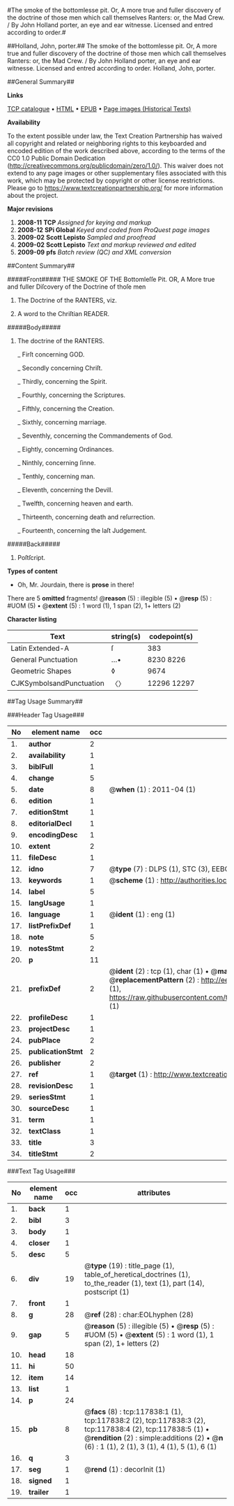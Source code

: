 #The smoke of the bottomlesse pit. Or, A more true and fuller discovery of the doctrine of those men which call themselves Ranters: or, the Mad Crew. / By John Holland porter, an eye and ear witnesse. Licensed and entred according to order.#

##Holland, John, porter.##
The smoke of the bottomlesse pit. Or, A more true and fuller discovery of the doctrine of those men which call themselves Ranters: or, the Mad Crew. / By John Holland porter, an eye and ear witnesse. Licensed and entred according to order.
Holland, John, porter.

##General Summary##

**Links**

[TCP catalogue](http://www.ota.ox.ac.uk/tcp/)  • 
[HTML](http://tei.it.ox.ac.uk/tcp/Texts-HTML/free/A86/A86458.html)  • 
[EPUB](http://tei.it.ox.ac.uk/tcp/Texts-EPUB/free/A86/A86458.epub) • 
[Page images (Historical Texts)](https://historicaltexts.jisc.ac.uk/eebo-99865592e)

**Availability**

To the extent possible under law, the Text Creation Partnership has waived all copyright and related or neighboring rights to this keyboarded and encoded edition of the work described above, according to the terms of the CC0 1.0 Public Domain Dedication (http://creativecommons.org/publicdomain/zero/1.0/). This waiver does not extend to any page images or other supplementary files associated with this work, which may be protected by copyright or other license restrictions. Please go to https://www.textcreationpartnership.org/ for more information about the project.

**Major revisions**

1. __2008-11__ __TCP__ *Assigned for keying and markup*
1. __2008-12__ __SPi Global__ *Keyed and coded from ProQuest page images*
1. __2009-02__ __Scott Lepisto__ *Sampled and proofread*
1. __2009-02__ __Scott Lepisto__ *Text and markup reviewed and edited*
1. __2009-09__ __pfs__ *Batch review (QC) and XML conversion*

##Content Summary##

#####Front#####
THE SMOKE OF THE Bottomleſſe Pit. OR, A More true and fuller Diſcovery of the Doctrine of thoſe men 
1. The Doctrine of the RANTERS, viz.

1. A word to the Chriſtian READER.

#####Body#####

1. The doctrine of the RANTERS.

    _ Firſt concerning GOD.

    _ Secondly concerning Chriſt.

    _ Thirdly, concerning the Spirit.

    _ Fourthly, concerning the Scriptures.

    _ Fifthly, concerning the Creation.

    _ Sixthly, concerning marriage.

    _ Seventhly, concerning the Commandements of God.

    _ Eightly, concerning Ordinances.

    _ Ninthly, concerning ſinne.

    _ Tenthly, concerning man.

    _ Eleventh, concerning the Devill.

    _ Twelfth, concerning heaven and earth.

    _ Thirteenth, concerning death and reſurrection.

    _ Fourteenth, concerning the laſt Judgement.

#####Back#####

1. Poſtſcript.

**Types of content**

  * Oh, Mr. Jourdain, there is **prose** in there!

There are 5 **omitted** fragments! 
 @__reason__ (5) : illegible (5)  •  @__resp__ (5) : #UOM (5)  •  @__extent__ (5) : 1 word (1), 1 span (2), 1+ letters (2)

**Character listing**


|Text|string(s)|codepoint(s)|
|---|---|---|
|Latin Extended-A|ſ|383|
|General Punctuation|…•|8230 8226|
|Geometric Shapes|◊|9674|
|CJKSymbolsandPunctuation|〈〉|12296 12297|

##Tag Usage Summary##

###Header Tag Usage###

|No|element name|occ|attributes|
|---|---|---|---|
|1.|__author__|2||
|2.|__availability__|1||
|3.|__biblFull__|1||
|4.|__change__|5||
|5.|__date__|8| @__when__ (1) : 2011-04 (1)|
|6.|__edition__|1||
|7.|__editionStmt__|1||
|8.|__editorialDecl__|1||
|9.|__encodingDesc__|1||
|10.|__extent__|2||
|11.|__fileDesc__|1||
|12.|__idno__|7| @__type__ (7) : DLPS (1), STC (3), EEBO-CITATION (1), PROQUEST (1), VID (1)|
|13.|__keywords__|1| @__scheme__ (1) : http://authorities.loc.gov/ (1)|
|14.|__label__|5||
|15.|__langUsage__|1||
|16.|__language__|1| @__ident__ (1) : eng (1)|
|17.|__listPrefixDef__|1||
|18.|__note__|5||
|19.|__notesStmt__|2||
|20.|__p__|11||
|21.|__prefixDef__|2| @__ident__ (2) : tcp (1), char (1)  •  @__matchPattern__ (2) : ([0-9\-]+):([0-9IVX]+) (1), (.+) (1)  •  @__replacementPattern__ (2) : http://eebo.chadwyck.com/downloadtiff?vid=$1&page=$2 (1), https://raw.githubusercontent.com/textcreationpartnership/Texts/master/tcpchars.xml#$1 (1)|
|22.|__profileDesc__|1||
|23.|__projectDesc__|1||
|24.|__pubPlace__|2||
|25.|__publicationStmt__|2||
|26.|__publisher__|2||
|27.|__ref__|1| @__target__ (1) : http://www.textcreationpartnership.org/docs/. (1)|
|28.|__revisionDesc__|1||
|29.|__seriesStmt__|1||
|30.|__sourceDesc__|1||
|31.|__term__|1||
|32.|__textClass__|1||
|33.|__title__|3||
|34.|__titleStmt__|2||


###Text Tag Usage###

|No|element name|occ|attributes|
|---|---|---|---|
|1.|__back__|1||
|2.|__bibl__|3||
|3.|__body__|1||
|4.|__closer__|1||
|5.|__desc__|5||
|6.|__div__|19| @__type__ (19) : title_page (1), table_of_heretical_doctrines (1), to_the_reader (1), text (1), part (14), postscript (1)|
|7.|__front__|1||
|8.|__g__|28| @__ref__ (28) : char:EOLhyphen (28)|
|9.|__gap__|5| @__reason__ (5) : illegible (5)  •  @__resp__ (5) : #UOM (5)  •  @__extent__ (5) : 1 word (1), 1 span (2), 1+ letters (2)|
|10.|__head__|18||
|11.|__hi__|50||
|12.|__item__|14||
|13.|__list__|1||
|14.|__p__|24||
|15.|__pb__|8| @__facs__ (8) : tcp:117838:1 (1), tcp:117838:2 (2), tcp:117838:3 (2), tcp:117838:4 (2), tcp:117838:5 (1)  •  @__rendition__ (2) : simple:additions (2)  •  @__n__ (6) : 1 (1), 2 (1), 3 (1), 4 (1), 5 (1), 6 (1)|
|16.|__q__|3||
|17.|__seg__|1| @__rend__ (1) : decorInit (1)|
|18.|__signed__|1||
|19.|__trailer__|1||
